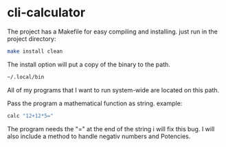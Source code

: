 # cli-calculator

The project has a Makefile for easy compiling and installing. just run in the project directory:
```bash
make install clean
```
The install option will put a copy of the binary to the path.
```bash
~/.local/bin
```
All of my programs that I want to run system-wide are located on this path.

 Pass the program a mathematical function as string. example: 
 ```bash
calc "12+12*5="
 ``` 

The program needs the "=" at the end of the string i will fix this bug.
I will also include a method to handle negativ numbers and Potencies.
